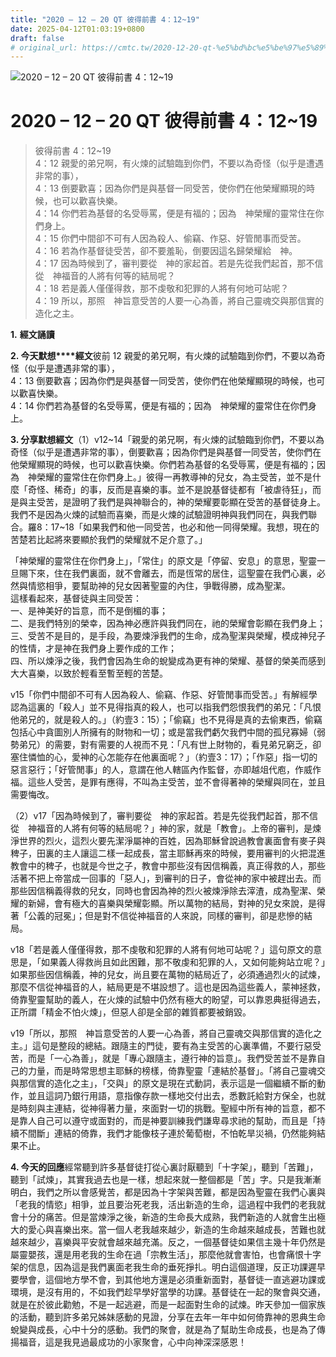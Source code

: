 ```yaml
---
title: "2020 – 12 – 20 QT 彼得前書 4：12~19"
date: 2025-04-12T01:03:19+0800
draft: false
# original_url: https://cmtc.tw/2020-12-20-qt-%e5%bd%bc%e5%be%97%e5%89%8d%e6%9b%b8-4%ef%bc%9a1219
---
```


![2020 – 12 – 20 QT 彼得前書 4：12\~19](/images/qt.jpg   "2020 – 12 – 20 QT 彼得前書 4：12\~19")

# 2020 – 12 – 20 QT 彼得前書 4：12\~19

> 彼得前書 4：12\~19  
> 4：12 親愛的弟兄啊，有火煉的試驗臨到你們，不要以為奇怪（似乎是遭遇非常的事），  
> 4：13 倒要歡喜；因為你們是與基督一同受苦，使你們在他榮耀顯現的時候，也可以歡喜快樂。  
> 4：14 你們若為基督的名受辱罵，便是有福的；因為　神榮耀的靈常住在你們身上。  
> 4：15 你們中間卻不可有人因為殺人、偷竊、作惡、好管閒事而受苦。  
> 4：16 若為作基督徒受苦，卻不要羞恥，倒要因這名歸榮耀給　神。  
> 4：17 因為時候到了，審判要從　神的家起首。若是先從我們起首，那不信從　神福音的人將有何等的結局呢？  
> 4：18 若是義人僅僅得救，那不虔敬和犯罪的人將有何地可站呢？  
> 4：19 所以，那照　神旨意受苦的人要一心為善，將自己靈魂交與那信實的造化之主。

**1.** **經文誦讀**

**2. 今天默想****經文**彼前 12 親愛的弟兄啊，有火煉的試驗臨到你們，不要以為奇怪（似乎是遭遇非常的事），  
4：13 倒要歡喜；因為你們是與基督一同受苦，使你們在他榮耀顯現的時候，也可以歡喜快樂。  
4：14 你們若為基督的名受辱罵，便是有福的；因為　神榮耀的靈常住在你們身上。

**3. 分享默想經文**（1）v12\~14「親愛的弟兄啊，有火煉的試驗臨到你們，不要以為奇怪（似乎是遭遇非常的事），倒要歡喜；因為你們是與基督一同受苦，使你們在他榮耀顯現的時候，也可以歡喜快樂。你們若為基督的名受辱罵，便是有福的；因為　神榮耀的靈常住在你們身上。」彼得一再教導神的兒女，為主受苦，並不是什麼「奇怪、稀奇」的事，反而是喜樂的事。並不是說基督徒都有「被虐待狂」，而是與主受苦，是證明了我們是與神聯合的，神的榮耀要彰顯在受苦的基督徒身上。我們不是因為火煉的試驗而喜樂，而是火煉的試驗證明神與我們同在，與我們聯合。羅8：17\~18「如果我們和他一同受苦，也必和他一同得榮耀。我想，現在的苦楚若比起將來要顯於我們的榮耀就不足介意了。」

「神榮耀的靈常住在你們身上」，「常住」的原文是「停留、安息」的意思，聖靈一旦賜下來，住在我們裏面，就不會離去，而是恆常的居住，這聖靈在我們心裏，必然與情慾相爭，要幫助神的兒女因著聖靈的內住，爭戰得勝，成為聖潔。  
這樣看起來，基督徒與主同受苦：  
一、是神美好的旨意，而不是倒楣的事；  
二、是我們特別的榮幸，因為神必應許與我們同在，祂的榮耀會彰顯在我們身上；  
三、受苦不是目的，是手段，為要煉淨我們的生命，成為聖潔與榮耀，模成神兒子的性情，才是神在我們身上要作成的工作；  
四、所以煉淨之後，我們會因為生命的蛻變成為更有神的榮耀、基督的榮美而感到大大喜樂，以致於輕看至暫至輕的苦楚。

v15「你們中間卻不可有人因為殺人、偷竊、作惡、好管閒事而受苦。」有解經學認為這裏的「殺人」並不見得指真的殺人，也可以指我們怨恨我們的弟兄：「凡恨他弟兄的，就是殺人的。」（約壹3：15）；「偷竊」也不見得是真的去偷東西，偷竊包括心中貪圖別人所擁有的財物和一切；或是當我們虧欠我們中間的孤兒寡婦（弱勢弟兄）的需要，對有需要的人視而不見：「凡有世上財物的，看見弟兄窮乏，卻塞住憐恤的心，愛神的心怎能存在他裏面呢？」（約壹3：17）；「作惡」指一切的惡言惡行；「好管閒事」的人，意謂在他人轄區內作監督，亦即越俎代庖，作威作福。這些人受苦，是罪有應得，不叫為主受苦，並不會得著神的榮耀與同在，並且需要悔改。

（2）v17「因為時候到了，審判要從　神的家起首。若是先從我們起首，那不信從　神福音的人將有何等的結局呢？」神的家，就是「教會」。上帝的審判，是煉淨世界的烈火，這烈火要先潔淨屬神的百姓，因為耶穌曾說過教會裏面會有麥子與稗子，田裏的主人讓這二樣一起成長，當主耶穌再來的時候，要用審判的火把混進教會中的稗子，也就是今世之子，教會中那些沒有因信稱義，真正得救的人，那些活著不把上帝當成一回事的「惡人」，到審判的日子，會從神的家中被趕出去。而那些因信稱義得救的兒女，同時也會因為神的烈火被煉淨除去滓渣，成為聖潔、榮耀的新婦，會有極大的喜樂與榮耀彰顯。所以萬物的結局，對神的兒女來說，是得著「公義的冠冕」；但是對不信從神福音的人來說，同樣的審判，卻是悲慘的結局。

v18「若是義人僅僅得救，那不虔敬和犯罪的人將有何地可站呢？」這句原文的意思是，「如果義人得救尚且如此困難，那不敬虔和犯罪的人，又如何能夠站立呢？」如果那些因信稱義，神的兒女，尚且要在萬物的結局近了，必須通過烈火的試煉，那麼不信從神福音的人，結局更是不堪設想了。這也是因為這些義人，蒙神拯救，倚靠聖靈幫助的義人，在火煉的試驗中仍然有極大的盼望，可以靠恩典挺得過去，正所謂「精金不怕火煉」，但惡人卻是全部的雜質都要被銷毀。

v19「所以，那照　神旨意受苦的人要一心為善，將自己靈魂交與那信實的造化之主。」這句是整段的總結。跟隨主的門徒，要有為主受苦的心裏準備，不要行惡受苦，而是「一心為善」，就是「專心跟隨主，遵行神的旨意」。我們受苦並不是靠自己的力量，而是時常思想主耶穌的榜樣，倚靠聖靈「連結於基督」。「將自己靈魂交與那信實的造化之主」，「交與」的原文是現在式動詞，表示這是一個繼續不斷的動作，並且這詞乃銀行用語，意指像存款一樣地交付出去，悉數託給對方保全，也就是時刻與主連結，從神得著力量，來面對一切的挑戰。聖經中所有神的旨意，都不是靠人自己可以遵守或面對的，而是神要訓練我們謙卑尋求祂的幫助，而且是「持續不間斷」連結的倚靠，我們才能像枝子連於葡萄樹，不怕乾旱災禍，仍然能夠結果不止。

**4. 今天的回應**經常聽到許多基督徒打從心裏討厭聽到「十字架」，聽到「苦難」，聽到「試煉」，其實我過去也是一樣，想起來就一整個都是「苦」字。只是我漸漸明白，我們之所以會感覺苦，都是因為十字架與苦難，都是因為聖靈在我們心裏與「老我的情慾」相爭，並且要治死老我，活出新造的生命，這過程中我們的老我就會十分的痛苦。但是當煉淨之後，新造的生命長大成熟，我們新造的人就會生出極大的愛心與喜樂出來。當一個人老我越來越少，新造的生命越來越成長，苦難也就越來越少，喜樂與平安就會越來越充滿。反之，一個基督徒如果信主幾十年仍然是屬靈嬰孩，還是用老我的生命在過「宗教生活」，那麼他就會害怕，也會痛恨十字架的信息，因為這是我們裏面老我生命的垂死掙扎。明白這個道理，反正功課遲早要學會，這個地方學不會，到其他地方還是必須重新面對，基督徒一直逃避功課或環境，是沒有用的，不如我們趁早學好當學的功課。基督徒在一起的聚會與交通，就是在於彼此勸勉，不是一起逃避，而是一起面對生命的試煉。昨天參加一個家族的活動，聽到許多弟兄姊妹感動的見證，分享在去年一年中如何倚靠神的恩典生命蛻變與成長，心中十分的感動。我們的聚會，就是為了幫助生命成長，也是為了傳揚福音，這是我見過最成功的小家聚會，心中向神深深感恩！